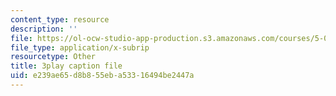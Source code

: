 ```yaml
---
content_type: resource
description: ''
file: https://ol-ocw-studio-app-production.s3.amazonaws.com/courses/5-07sc-biological-chemistry-i-fall-2013/e239ae65d8b855eba53316494be2447a_UrgmDSFBYlE.vtt
file_type: application/x-subrip
resourcetype: Other
title: 3play caption file
uid: e239ae65-d8b8-55eb-a533-16494be2447a
---
```


